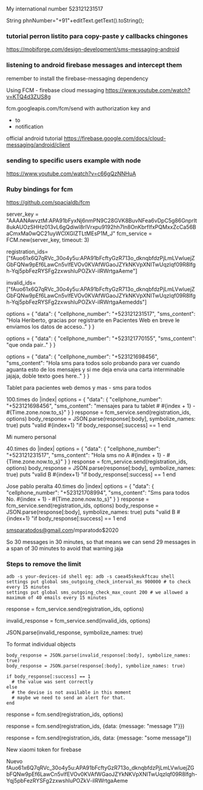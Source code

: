 
My international number
523121231517


String phnNumber="+91"+editText.getText().toString();


### tutorial perron listito para copy-paste y callbacks chingones
https://mobiforge.com/design-development/sms-messaging-android

### listening to android firebase messages and intercept them
remember to install the firebase-messaging dependency

Using FCM - firebase cloud messaging
https://www.youtube.com/watch?v=KTQ4d3ZUS8g

fcm.googleapis.com/fcm/send
with authorization key
and
- to
- notification

official android tutorial
https://firebase.google.com/docs/cloud-messaging/android/client

### sending to specific users example with node
https://www.youtube.com/watch?v=c66gQzNNHuA

### Ruby bindings for fcm
https://github.com/spacialdb/fcm

server_key = "AAAANAwvztM:APA91bFyxNj6nmPN9C28GVK8BuvNFea6vDpC5g86GnprIt8ukAUOzSHHz013vL6gQdiwl8rlVrxpu9192hh7In8OnKbrfIfxPQMxxZcCa56BaCmxMa0wQC21uyWClXGIZTLtMEsP1M_J"
fcm_service = FCM.new(server_key, timeout: 3)

registration_ids= ["fAuo61x6Q7qRVc_30o4y5u:APA91bFcftyGzR713o_dknqbfdzPjLmLVwluejZGbFQNw9pEf6LawCn5vlfEVOv0KVAfWGaoJZYkNKVpXNITwUqzlqf09R8lfgh-Yqj5pbFezRYSFg2zxwshluPOZkV-ilRWrtgaAeme"]


invalid_ids= ["fAuo61x6Q7qRVc_30o4y5u:APA91bFcftyGzR713o_dknqbfdzPjLmLVwluejZGbFQNw9pEf6LawCn5vlfEVOv0KVAfWGaoJZYkNKVpXNITwUqzlqf09R8lfgh-Yqj5pbFezRYSFg2zxwshluPOZkV-ilRWrtgaAemedds"]


options = {
  "data": {
    "cellphone_number": "+523121231517",
    "sms_content": "Hola Heriberto, gracias por registrarte en Pacientes Web en breve le enviamos los datos de acceso.."
  }
}

options = {
  "data": {
    "cellphone_number": "+523121770155",
    "sms_content": "que onda pair.."
  }
}

options = {
  "data": {
    "cellphone_number": "+523121698456",
    "sms_content": "Hola sms para todos solo probando para ver cuando aguanta esto de los mensajes y si me deja envia una carta interminable jajaja, doble texto goes here.."
  }
}


Tablet para pacientes web demos y mas - sms para todos

100.times do |index|
  options = {
    "data": {
      "cellphone_number": "+523121698456",
      "sms_content": "mensajes para tu tablet # #{index + 1} - #{Time.zone.now.to_s}"
    }
  }
  response = fcm_service.send(registration_ids, options)
  body_response = JSON.parse(response[:body], symbolize_names: true)
  puts "valid #{index+1} "if body_response[:success] == 1
end

Mi numero personal

40.times do |index|
  options = {
    "data": {
      "cellphone_number": "+523121231517",
      "sms_content": "Hola sms no A #{index + 1} - #{Time.zone.now.to_s}"
    }
  }
  response = fcm_service.send(registration_ids, options)
  body_response = JSON.parse(response[:body], symbolize_names: true)
  puts "valid B #{index+1} "if body_response[:success] == 1
end

Jose pablo peralta
40.times do |index|
  options = {
    "data": {
      "cellphone_number": "+523121708994",
      "sms_content": "Sms para todos No. #{index + 1} - #{Time.zone.now.to_s}"
    }
  }
  response = fcm_service.send(registration_ids, options)
  body_response = JSON.parse(response[:body], symbolize_names: true)
  puts "valid B #{index+1} "if body_response[:success] == 1
end

smsparatodos@gmail.com/$m$paratodo$2020


So 30 messages in 30 minutes, so that means we can send 29 messages in a span of 30 minutes to avoid that warning jaja

### Steps to remove the limit
```
adb -s your-devices-id shell eg: adb -s caea45skeukftcau shell
settings put global sms_outgoing_check_interval_ms 900000 # to check every 15 minutes
settings put global sms_outgoing_check_max_count 200 # we allowed a maximum of 40 emails every 15 minutes
```


response = fcm_service.send(registration_ids, options)

invalid_response = fcm_service.send(invalid_ids, options)

JSON.parse(invalid_response, symbolize_names: true)

To format individual objects
```
body_response = JSON.parse(invalid_response[:body], symbolize_names: true)
body_response = JSON.parse(response[:body], symbolize_names: true)

if body_response[:success] == 1
  # the value was sent correctly
else
  # the devise is not available in this moment
  # maybe we need to send an alert for that.
end
```



response = fcm.send(registration_ids, options)

response = fcm.send(registration_ids, {data: {message: "message 1"}})

response = fcm.send(registration_ids, data: {message: "some message"})


New xiaomi token for firebase

Nuevo
fAuo61x6Q7qRVc_30o4y5u:APA91bFcftyGzR713o_dknqbfdzPjLmLVwluejZGbFQNw9pEf6LawCn5vlfEVOv0KVAfWGaoJZYkNKVpXNITwUqzlqf09R8lfgh-Yqj5pbFezRYSFg2zxwshluPOZkV-ilRWrtgaAeme

